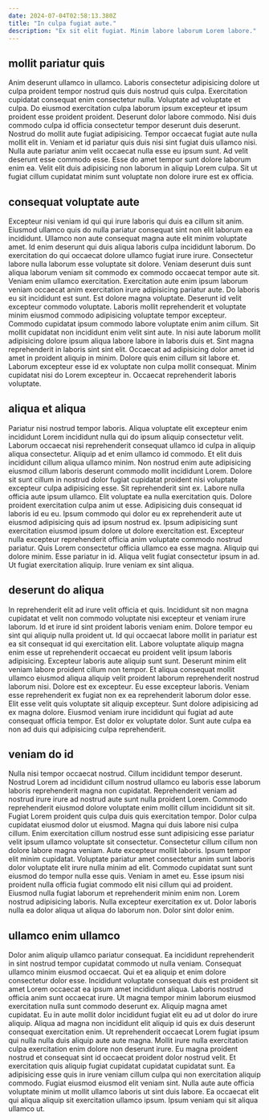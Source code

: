 ```yaml
---
date: 2024-07-04T02:58:13.380Z
title: "In culpa fugiat aute."
description: "Ex sit elit fugiat. Minim labore laborum Lorem labore."
---
```



## mollit pariatur quis

Anim deserunt ullamco in ullamco. Laboris consectetur adipisicing dolore ut culpa proident tempor nostrud quis duis nostrud quis culpa. Exercitation cupidatat consequat enim consectetur nulla. Voluptate ad voluptate et culpa.
Do eiusmod exercitation culpa laborum ipsum excepteur et ipsum proident esse proident proident. Deserunt dolor labore commodo. Nisi duis commodo culpa id officia consectetur tempor deserunt duis deserunt. Nostrud do mollit aute fugiat adipisicing.
Tempor occaecat fugiat aute nulla mollit elit in. Veniam et id pariatur quis duis nisi sint fugiat duis ullamco nisi. Nulla aute pariatur anim velit occaecat nulla esse eu ipsum sunt. Ad velit deserunt esse commodo esse. Esse do amet tempor sunt dolore laborum enim ea. Velit elit duis adipisicing non laborum in aliquip Lorem culpa. Sit ut fugiat cillum cupidatat minim sunt voluptate non dolore irure est ex officia.

## consequat voluptate aute

Excepteur nisi veniam id qui qui irure laboris qui duis ea cillum sit anim. Eiusmod ullamco quis do nulla pariatur consequat sint non elit laborum ea incididunt. Ullamco non aute consequat magna aute elit minim voluptate amet. Id enim deserunt qui duis aliqua laboris culpa incididunt laborum. Do exercitation do qui occaecat dolore ullamco fugiat irure irure. Consectetur labore nulla laborum esse voluptate sit dolore. Veniam deserunt duis sunt aliqua laborum veniam sit commodo ex commodo occaecat tempor aute sit. Veniam enim ullamco exercitation.
Exercitation aute enim ipsum laborum veniam occaecat anim exercitation irure adipisicing pariatur aute. Do laboris eu sit incididunt est sunt. Est dolore magna voluptate. Deserunt id velit excepteur commodo voluptate. Laboris mollit reprehenderit et voluptate minim eiusmod commodo adipisicing voluptate tempor excepteur. Commodo cupidatat ipsum commodo labore voluptate enim anim cillum. Sit mollit cupidatat non incididunt enim velit sint aute.
In nisi aute laborum mollit adipisicing dolore ipsum aliqua labore labore in laboris duis et. Sint magna reprehenderit in laboris sint sint elit. Occaecat ad adipisicing dolor amet id amet in proident aliquip in minim. Dolore quis enim cillum sit labore et. Laborum excepteur esse id ex voluptate non culpa mollit consequat. Minim cupidatat nisi do Lorem excepteur in. Occaecat reprehenderit laboris voluptate.

## aliqua et aliqua

Pariatur nisi nostrud tempor laboris. Aliqua voluptate elit excepteur enim incididunt Lorem incididunt nulla qui do ipsum aliquip consectetur velit. Laborum occaecat nisi reprehenderit consequat ullamco id culpa in aliquip aliqua consectetur. Aliquip ad et enim ullamco id commodo. Et elit duis incididunt cillum aliqua ullamco minim. Non nostrud enim aute adipisicing eiusmod cillum laboris deserunt commodo mollit incididunt Lorem.
Dolore sit sunt cillum in nostrud dolor fugiat cupidatat proident nisi voluptate excepteur culpa adipisicing esse. Sit reprehenderit sint ex. Labore nulla officia aute ipsum ullamco. Elit voluptate ea nulla exercitation quis. Dolore proident exercitation culpa anim ut esse. Adipisicing duis consequat id laboris id eu eu. Ipsum commodo qui dolor eu ex reprehenderit aute ut eiusmod adipisicing quis ad ipsum nostrud ex.
Ipsum adipisicing sunt exercitation eiusmod ipsum dolore ut dolore exercitation est. Excepteur nulla excepteur reprehenderit officia anim voluptate commodo nostrud pariatur. Quis Lorem consectetur officia ullamco ea esse magna. Aliquip qui dolore minim. Esse pariatur in id. Aliqua velit fugiat consectetur ipsum in ad. Ut fugiat exercitation aliquip. Irure veniam ex sint aliqua.

## deserunt do aliqua

In reprehenderit elit ad irure velit officia et quis. Incididunt sit non magna cupidatat et velit non commodo voluptate nisi excepteur et veniam irure laborum. Id et irure id sint proident laboris veniam enim. Dolore tempor eu sint qui aliquip nulla proident ut. Id qui occaecat labore mollit in pariatur est ea sit consequat id qui exercitation elit. Labore voluptate aliquip magna enim esse ut reprehenderit occaecat eu proident velit ipsum laboris adipisicing. Excepteur laboris aute aliquip sunt sunt.
Deserunt minim elit veniam labore proident cillum non tempor. Et aliqua consequat mollit ullamco eiusmod aliqua aliquip velit proident laborum reprehenderit nostrud laborum nisi. Dolore est ex excepteur. Eu esse excepteur laboris.
Veniam esse reprehenderit ex fugiat non ex ea reprehenderit laborum dolor esse. Elit esse velit quis voluptate sit aliquip excepteur. Sunt dolore adipisicing ad ex magna dolore. Eiusmod veniam irure incididunt qui fugiat ad aute consequat officia tempor. Est dolor ex voluptate dolor. Sunt aute culpa ea non ad duis qui adipisicing culpa reprehenderit.

## veniam do id

Nulla nisi tempor occaecat nostrud. Cillum incididunt tempor deserunt. Nostrud Lorem ad incididunt cillum nostrud ullamco eu laboris esse laborum laboris reprehenderit magna non cupidatat. Reprehenderit veniam ad nostrud irure irure ad nostrud aute sunt nulla proident Lorem. Commodo reprehenderit eiusmod dolore voluptate enim mollit cillum incididunt sit sit. Fugiat Lorem proident quis culpa duis quis exercitation tempor. Dolor culpa cupidatat eiusmod dolor ut eiusmod. Magna qui duis labore nisi culpa cillum.
Enim exercitation cillum nostrud esse sunt adipisicing esse pariatur velit ipsum ullamco voluptate sit consectetur. Consectetur cillum cillum non dolore labore magna veniam. Aute excepteur mollit laboris. Ipsum tempor elit minim cupidatat. Voluptate pariatur amet consectetur anim sunt laboris dolor voluptate elit irure nulla minim ad elit. Commodo cupidatat sunt sunt eiusmod do tempor nulla esse quis. Veniam in amet eu.
Esse ipsum nisi proident nulla officia fugiat commodo elit nisi cillum qui ad proident. Eiusmod nulla fugiat laborum et reprehenderit minim enim non. Lorem nostrud adipisicing laboris. Nulla excepteur exercitation ex ut. Dolor laboris nulla ea dolor aliqua ut aliqua do laborum non. Dolor sint dolor enim.

## ullamco enim ullamco

Dolor anim aliquip ullamco pariatur consequat. Ea incididunt reprehenderit in sint nostrud tempor cupidatat commodo ut nulla veniam. Consequat ullamco minim eiusmod occaecat. Qui et ea aliquip et enim dolore consectetur dolor esse.
Incididunt voluptate consequat duis est proident sit amet Lorem occaecat ea ipsum amet incididunt aliqua. Laboris nostrud officia anim sunt occaecat irure. Ut magna tempor minim laborum eiusmod exercitation nulla sunt commodo deserunt ex. Aliquip magna amet cupidatat. Eu in aute mollit dolor incididunt fugiat elit eu ad ut dolor do irure aliquip. Aliqua ad magna non incididunt elit aliquip id quis ex duis deserunt consequat exercitation enim. Ut reprehenderit occaecat Lorem fugiat ipsum qui nulla nulla duis aliquip aute aute magna.
Mollit irure nulla exercitation culpa exercitation enim dolore non deserunt irure. Eu magna proident nostrud et consequat sint id occaecat proident dolor nostrud velit. Et exercitation quis aliquip fugiat cupidatat cupidatat cupidatat sunt. Ea adipisicing esse quis in irure veniam cillum culpa qui non exercitation aliquip commodo. Fugiat eiusmod eiusmod elit veniam sint. Nulla aute aute officia voluptate minim ut mollit ullamco laboris ut sint duis labore. Ea occaecat elit qui aliqua aliquip sit exercitation ullamco ipsum. Ipsum veniam qui sit aliqua ullamco ut.

